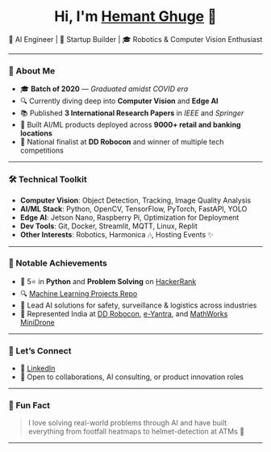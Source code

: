 <h1 align="center">Hi, I'm <a href="https://hemantghuge.github.io" target="_blank">Hemant Ghuge</a> 👋</h1>

<p align="center">
🎯 AI Engineer | 🚀 Startup Builder | 🎓 Robotics & Computer Vision Enthusiast
</p>

---

### 🧠 About Me

- 🎓 **Batch of 2020** — *Graduated amidst COVID era*
- 🔍 Currently diving deep into **Computer Vision** and **Edge AI**
- 📚 Published **3 International Research Papers** in *IEEE* and *Springer*
- 🧩 Built AI/ML products deployed across **9000+ retail and banking locations**
- 🏅 National finalist at **DD Robocon** and winner of multiple tech competitions

---

### 🛠️ Technical Toolkit

- **Computer Vision**: Object Detection, Tracking, Image Quality Analysis  
- **AI/ML Stack**: Python, OpenCV, TensorFlow, PyTorch, FastAPI, YOLO  
- **Edge AI**: Jetson Nano, Raspberry Pi, Optimization for Deployment  
- **Dev Tools**: Git, Docker, Streamlit, MQTT, Linux, Replit  
- **Other Interests**: Robotics, Harmonica 🎶, Hosting Events ✨

---

### 💼 Notable Achievements

- 🥇 5⭐ in **Python** and **Problem Solving** on [HackerRank](https://www.hackerrank.com/hemantghuge0050)
- 🔍 [Machine Learning Projects Repo](https://github.com/HemantGorakshGhuge/Machine_Learning_Elective_III)
- 🧠 Lead AI solutions for safety, surveillance & logistics across industries
- 🏁 Represented India at [DD Robocon](http://ddrobocon.iitd.ac.in/index2019.htm), [e-Yantra](https://www.e-yantra.org/eyic), and [MathWorks MiniDrone](https://www.mathworks.com/academia/student-competitions/minidrones.html)

---

### 🚀 Let’s Connect

- 🔗 [LinkedIn](https://www.linkedin.com/in/hemantghuge/)
- 💬 Open to collaborations, AI consulting, or product innovation roles

---

### 📌 Fun Fact

> I love solving real-world problems through AI and have built everything from footfall heatmaps to helmet-detection at ATMs 🚀

---
